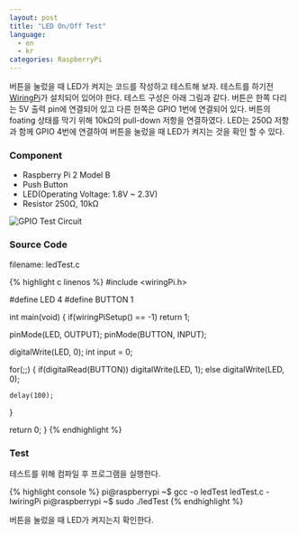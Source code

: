 ```yaml
---
layout: post
title: "LED On/Off Test"
language:
  - en
  - kr
categories: RaspberryPi
---
```

버튼을 눌렀을 때 LED가 켜지는 코드를 작성하고 테스트해 보자. 테스트를 하기전 [WiringPi]({{site.url}}/raspberrypi/2016/05/20/wiringPi-installation-kr.html)가 설치되어 있어야 한다.
테스트 구성은 아래 그림과 같다. 버튼은 한쪽 다리는 5V 출력 pin에 연결되어 있고 다른 한쪽은 GPIO 1번에 연결되어 있다. 버튼의 foating 상태를 막기 위해 10kΩ의 pull-down 저항을 연결하였다. LED는 250Ω 저항과 함께 GPIO 4번에 연결하여 버튼을 눌렀을 때 LED가 켜지는 것을 확인 할 수 있다.

### Component

* Raspberry Pi 2 Model B
* Push Button
* LED(Operating Voltage: 1.8V ~ 2.3V)
* Resistor 250Ω, 10kΩ
 
![GPIO Test Circuit]({{site.url}}/images/rpi_gpio_led_test.png)

### Source Code

filename: ledTest.c

{% highlight c linenos %}
#include <wiringPi.h>

#define LED 4
#define BUTTON 1

int main(void)
{
  if(wiringPiSetup() == -1)
    return 1;

  pinMode(LED, OUTPUT);
  pinMode(BUTTON, INPUT);

  digitalWrite(LED, 0);
  int input = 0;

  for(;;)
  {
    if(digitalRead(BUTTON))
      digitalWrite(LED, 1);
    else
      digitalWrite(LED, 0); 

    delay(100);
  }

  return 0;
}
{% endhighlight %}

### Test

테스트를 위해 컴파일 후 프로그램을 실행한다.

{% highlight console %}
pi@raspberrypi ~$ gcc -o ledTest ledTest.c -lwiringPi
pi@raspberrypi ~$ sudo ./ledTest
{% endhighlight %}

버튼을 눌렀을 때 LED가 켜지는지 확인한다.
